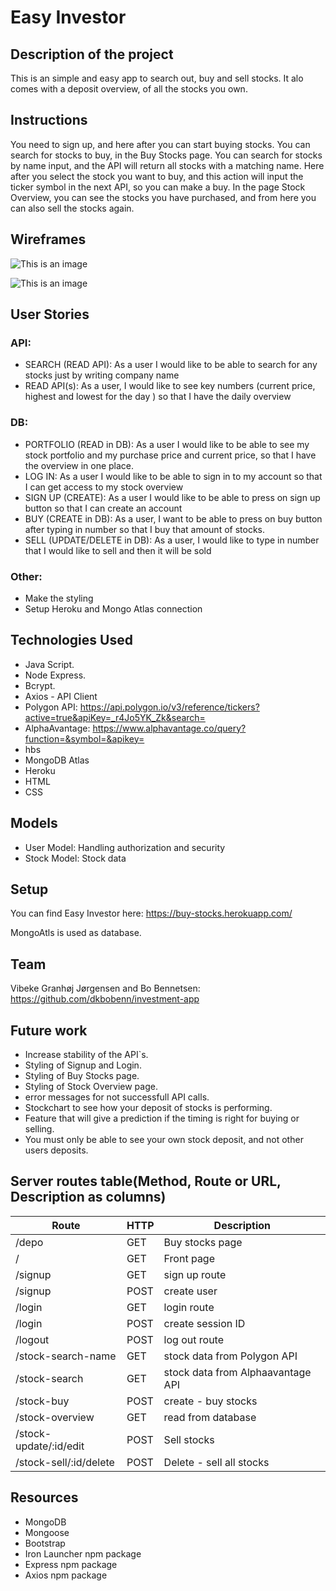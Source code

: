 # Easy Investor
## Description of the project
This is an simple and easy app to search out, buy and sell stocks. It alo comes with a deposit overview, of all the stocks you own.
## Instructions
You need to sign up, and here after you can start buying stocks. You can search for stocks to buy, in the Buy Stocks page. You can search for stocks by name input, and the API will return all stocks with a matching name. Here after you select the stock you want to buy, and this action will input the ticker symbol in the next API, so you can make a buy.
In the page Stock Overview, you can see the stocks you have purchased, and from here you can also sell the stocks again.
## Wireframes
![This is an image]()

![This is an image]()

## User Stories
### API:
- SEARCH (READ API): As a user I would like to be able to search for any stocks just by writing company name
- READ API(s): As a user, I would like to see key numbers (current price, highest and lowest for the day ) so that I have the daily overview
### DB:
- PORTFOLIO (READ in DB): As a user I would like to be able to see my stock portfolio and my purchase price and current price, so that I have the overview in one place.
- LOG IN: As a user I would like to be able to sign in to my account so that I can get access to my stock overview
- SIGN UP (CREATE): As a user I would like to be able to press on sign up button so that I can create an account
- BUY (CREATE in DB): As a user, I want to be able to press on buy button after typing in number so that I buy that amount of stocks.
- SELL (UPDATE/DELETE in DB): As a user, I would like to type in number that I would like to sell and then it will be sold
### Other:
- Make the styling
- Setup Heroku and Mongo Atlas connection
## Technologies Used
- Java Script.
- Node Express.
- Bcrypt.
- Axios - API Client
- Polygon API: https://api.polygon.io/v3/reference/tickers?active=true&apiKey=_r4Jo5YK_Zk&search=
- AlphaAvantage: https://www.alphavantage.co/query?function=&symbol=&apikey=
- hbs
- MongoDB Atlas
- Heroku
- HTML
- CSS
## Models
- User Model: Handling authorization and security
- Stock Model: Stock data
## Setup
You can find Easy Investor here:
https://buy-stocks.herokuapp.com/

MongoAtls is used as database.
## Team
Vibeke Granhøj Jørgensen and Bo Bennetsen:
https://github.com/dkbobenn/investment-app

## Future work
- Increase stability of the API`s.
- Styling of Signup and Login.
- Styling of Buy Stocks page.
- Styling of Stock Overview page.
- error messages for not successfull API calls.
- Stockchart to see how your deposit of stocks is performing.
- Feature that will give a prediction if the timing is right for buying or selling.
- You must only be able to see your own stock deposit, and not other users deposits.

## Server routes table(Method, Route or URL, Description as columns)
| Route                  | HTTP           | Description                      |
|------------------------|----------------|----------------------------------|
| /depo                  |GET             |Buy stocks page                   |
| /                      |GET             |Front page                        |
| /signup                |GET             |sign up route                     |
| /signup                |POST            |create user                       |
| /login                 |GET             |login route                       |
| /login                 |POST            |create session ID                 |
| /logout                |POST            |log out route                     |
| /stock-search-name     |GET             |stock data from Polygon API       |
| /stock-search          |GET             |stock data from Alphaavantage API |
| /stock-buy             |POST            |create - buy stocks               |
| /stock-overview        |GET             |read from database                |
| /stock-update/:id/edit |POST            |Sell stocks                       |
| /stock-sell/:id/delete |POST            |Delete - sell all stocks          |

## Resources
- MongoDB
- Mongoose
- Bootstrap
- Iron Launcher npm package
- Express npm package
- Axios npm package

